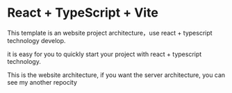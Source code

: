 # React + TypeScript + Vite

This template is an website project architecture，use react + typescript technology develop.

it is easy for you to quickly start your project with react + typescript technology.

This is the website architecture, if you want the server architecture, you can see my another repocity